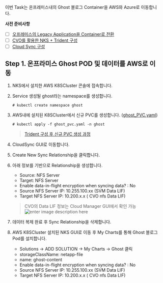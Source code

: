 
이번 Task는 온프레미스내의 Ghost 블로그  Container을 AWS와 Azure로 이동합니다. 

**사전 준비사항** 
 - [ ] [오프레미스의 Legacy Application을 Container로 전환](https://github.com/netappkr/NDX_Handsonworkshop-/blob/master/containerization/OnPremcontainer.md)
 - [ ]  [CVO를 활용한 NKS + Trident 구성](https://github.com/netappkr/NDX_Handsonworkshop-/blob/master/K8s_on_MultiCloud/NKSwithCVO.md)
  - [ ]  [Cloud Sync 구성](https://github.com/netappkr/NDX_Handsonworkshop-/blob/master/Data_Mobility_MultiCloud/OnPremtoCloudStorage.md)
 
  ## Step 1. 온프라미스 Ghost POD 및 데이터를 AWS로 이동 
1. NKS에서 설치한 AWS K8SCluster 콘솔에 접속합니다. 

2. Service 생성될 ghost라는 namespace를 생성합니다.
     
      `# kubectl create namespace ghost`
     
3. AWS내에 설치된 K8SCluster에서 신규 PVC를 생성합니다. ([ghost_PVC.yaml](https://github.com/netappkr/NDX_Handsonworkshop-/blob/master/containerization/files/ghost_PVC.yaml))
     
     `# kubectl apply -f ghost_pvc.yaml -n ghost` 

      > [Trident 구성  후 신규 PVC 생성 과정](https://github.com/netappkr/NDX_Handsonworkshop-/blob/master/K8s_on_MultiCloud/OnPremNKS.md) 

4. CloudSync GUI로 이동합니다.

5. Create New Sync Relationship을 클릭합니다.

6. 아래 정보를 기반으로 Relationship을 생성합니다.
     * Source: NFS Server 
     * Target: NFS Server 
     *  Enable data-in-flight encryption when syncing data? : No
     * Source NFS Server IP: 10.255.100.xx (SVM Data LIF)
     * Target NFS Server IP: 10.200.x.x ( CVO nfs Data LIF)
     > CVO의 Data LIF 정보는 Cloud Manager GUI에서 확인 가능 
     ![enter image description here](https://github.com/netappkr/NDX_Handsonworkshop-/blob/master/containerization/images/cvo_nfs_datalif.PNG)

7. 데이터 복제 완료 후 Sync Relationship을 삭제합니다. 

8. AWS K8SCluster 설치된 NKS GUI로 이동 후 My Charts를 통해 Ghost 블로그 Pod를 설치합니다. 
     * Solutions -> ADD SOLUTION -> My Charts -> Ghost 클릭
     * storageClassName: netapp-file
     * name: ghost-content 
     *  Enable data-in-flight encryption when syncing data? : No
     * Source NFS Server IP: 10.255.100.xx (SVM Data LIF)
     * Target NFS Server IP: 10.200.x.x ( CVO nfs Data LIF)
    
   
<!--stackedit_data:
eyJoaXN0b3J5IjpbLTMxMjg0MzEyNCwtMTYxMDAyODc2NywxMj
EzNjg0MjgwLC0xNzAyMzQ1MTAzXX0=
-->